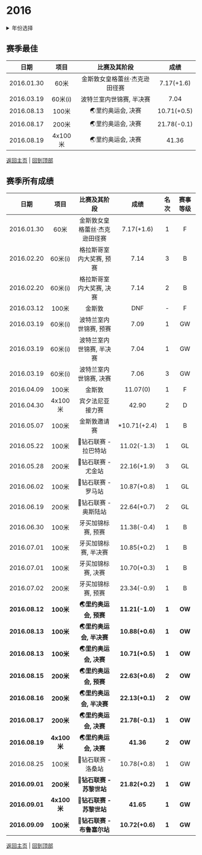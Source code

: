 # 2016

<details>
<summary>年份选择</summary>

- [2021](./2021.md)
  
- [2016](./2016.md)

</details>

## 赛季最佳

|    日期    |  项目   |         比赛及其阶段          |    成绩     |
| :--------: | :-----: | :---------------------------: | :---------: |
| 2016.01.30 |  60米   | 金斯敦女皇格蕾丝·杰克逊田径赛 | 7.17(+1.6)  |
| 2016.03.19 | 60米(i) |   波特兰室内世锦赛, 半决赛    |    7.04     |
| 2016.08.13 |  100米  |       🌏里约奥运会, 决赛       | 10.71(+0.5) |
| 2016.08.17 |  200米  |       🌏里约奥运会, 决赛       | 21.78(-0.1) |
| 2016.08.19 | 4x100米 |       🌏里约奥运会, 决赛       |    41.36    |

[返回主页](../Profile.md) | [回到顶部](#2016)

## 赛季所有成绩

|      日期      |    项目     |         比赛及其阶段          |      成绩       | 名次  | 赛事等级 |
| :------------: | :---------: | :---------------------------: | :-------------: | :---: | :------: |
|   2016.01.30   |    60米     | 金斯敦女皇格蕾丝·杰克逊田径赛 |   7.17(+1.6)    |   1   |    F     |
|   2016.02.20   |   60米(i)   |   格拉斯哥室内大奖赛, 预赛    |      7.14       |   3   |    B     |
|   2016.02.20   |   60米(i)   |   格拉斯哥室内大奖赛, 决赛    |      7.14       |   2   |    B     |
|   2016.03.12   |    100米    |            金斯敦             |       DNF       |   -   |    F     |
|   2016.03.19   |   60米(i)   |    波特兰室内世锦赛, 预赛     |      7.09       |   1   |    GW    |
|   2016.03.19   |   60米(i)   |   波特兰室内世锦赛, 半决赛    |      7.04       |   1   |    GW    |
|   2016.03.19   |   60米(i)   |    波特兰室内世锦赛, 决赛     |      7.06       |   3   |    GW    |
|   2016.04.09   |    100米    |            金斯敦             |    11.07(0)     |   1   |    F     |
|   2016.04.30   |   4x100米   |       宾夕法尼亚接力赛        |      42.90      |   2   |    D     |
|   2016.05.07   |    100米    |         金斯敦邀请赛          |  *10.71(+2.4)   |   1   |    B     |
|   2016.05.22   |    100米    |     💎钻石联赛 - 拉巴特站      |   11.02(-1.3)   |   1   |    GL    |
|   2016.05.28   |    200米    |      💎钻石联赛 - 尤金站       |   22.16(+1.9)   |   3   |    GL    |
|   2016.06.02   |    100米    |      💎钻石联赛 - 罗马站       |   10.87(+0.8)   |   1   |    GL    |
|   2016.06.19   |    200米    |     💎钻石联赛 - 奥斯陆站      |   22.64(+0.7)   |   2   |    GL    |
|   2016.06.30   |    100米    |      牙买加锦标赛, 预赛       |   11.38(-0.4)   |   1   |    B     |
|   2016.07.01   |    100米    |     牙买加锦标赛, 半决赛      |   10.85(+0.2)   |   1   |    B     |
|   2016.07.01   |    100米    |      牙买加锦标赛, 决赛       |   10.70(+0.3)   |   1   |    B     |
|   2016.07.02   |    200米    |      牙买加锦标赛, 预赛       |   23.34(-0.9)   |   1   |    B     |
| **2016.08.12** |  **100米**  |     **🌏里约奥运会, 预赛**     | **11.21(-1.0)** | **1** |  **OW**  |
| **2016.08.13** |  **100米**  |    **🌏里约奥运会, 半决赛**    | **10.88(+0.6)** | **1** |  **OW**  |
| **2016.08.13** |  **100米**  |     **🌏里约奥运会, 决赛**     | **10.71(+0.5)** | **1** |  **OW**  |
| **2016.08.15** |  **200米**  |     **🌏里约奥运会, 预赛**     | **22.63(+0.6)** | **2** |  **OW**  |
| **2016.08.16** |  **200米**  |    **🌏里约奥运会, 半决赛**    | **22.13(+0.1)** | **2** |  **OW**  |
| **2016.08.17** |  **200米**  |     **🌏里约奥运会, 决赛**     | **21.78(-0.1)** | **1** |  **OW**  |
| **2016.08.19** | **4x100米** |     **🌏里约奥运会, 决赛**     |    **41.36**    | **2** |  **OW**  |
|   2016.08.25   |    100米    |      💎钻石联赛 - 洛桑站       |   10.78(+0.8)   |   1   |    GW    |
| **2016.09.01** |  **200米**  |   **💎钻石联赛 - 苏黎世站**    | **21.82(+0.2)** | **1** |  **GW**  |
| **2016.09.01** | **4x100米** |   **💎钻石联赛 - 苏黎世站**    |    **41.65**    | **1** |  **GW**  |
| **2016.09.09** |  **100米**  |  **💎钻石联赛 - 布鲁塞尔站**   | **10.72(+0.6)** | **1** |  **GW**  |

[返回主页](../Profile.md) | [回到顶部](#2016)
